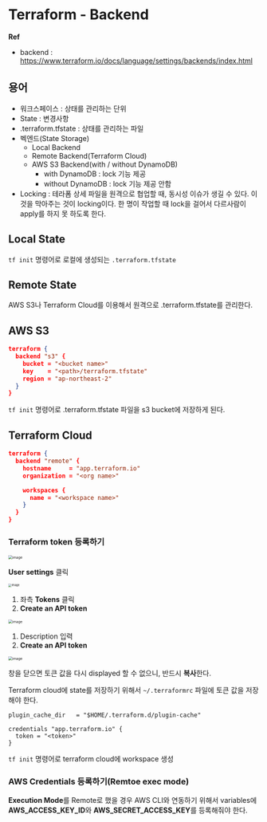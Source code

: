 # Terraform - Backend

**Ref**

* backend : https://www.terraform.io/docs/language/settings/backends/index.html

## 용어

* 워크스페이스 : 상태를 관리하는 단위
* State : 변경사항
* .terraform.tfstate : 상태를 관리하는 파일
* 벡엔드(State Storage)
  * Local Backend
  * Remote Backend(Terraform Cloud)
  * AWS S3 Backend(with / without DynamoDB)
    * with DynamoDB : lock 기능 제공
    * without DynamoDB : lock 기능 제공 안함
* Locking : 테라폼 상세 파일을 원격으로 협업할 때, 동시성 이슈가 생길 수 있다. 이것을 막아주는 것이 locking이다. 한 명이 작업할 때 lock을 걸어서 다르사람이 apply를 하지 못 하도록 한다.

## Local State

`tf init` 명령어로 로컬에 생성되는 `.terraform.tfstate `

## Remote State

AWS S3나 Terraform Cloud를 이용해서 원격으로 .terraform.tfstate를 관리한다.

## AWS S3

```json
terraform {
  backend "s3" {
    bucket = "<bucket name>"
    key    = "<path>/terraform.tfstate"
    region = "ap-northeast-2"
  }
}
```

`tf init` 명령어로 .terraform.tfstate 파일을 s3 bucket에 저장하게 된다.

## Terraform Cloud

```json
terraform {
  backend "remote" {
    hostname     = "app.terraform.io"
    organization = "<org name>"

    workspaces {
      name = "<workspace name>"
    }
  }
}
```

### Terraform token 등록하기

<img src="https://user-images.githubusercontent.com/92770273/146123221-7690585c-6322-4662-ac7e-56d4aa33ab72.png" alt="image" style="zoom:50%;" />

**User settings** 클릭

<img src="https://user-images.githubusercontent.com/92770273/146123364-2813b611-f879-42fb-a382-1ae036e58aac.png" alt="image" style="zoom:40%;" />

1. 좌측 **Tokens** 클릭
2. **Create an API token**

<img src="https://user-images.githubusercontent.com/92770273/146123476-be2b4c21-bb5a-44c0-8cf0-d690e52ed53e.png" alt="image" style="zoom:50%;" />

1. Description 입력
2. **Create an API token**

<img src="https://user-images.githubusercontent.com/92770273/146123585-dd3be2ba-a510-4c7f-862f-89baaa66c0f2.png" alt="image" style="zoom:50%;" />

창을 닫으면 토큰 값을 다시 displayed 할 수 없으니, 반드시 **복사**한다.

Terraform cloud에 state를 저장하기 위해서 `~/.terraformrc` 파일에 토큰 값을 저장해야 한다.

```
plugin_cache_dir   = "$HOME/.terraform.d/plugin-cache"

credentials "app.terraform.io" {
  token = "<token>"
}
```

`tf init` 명령어로 terraform cloud에 workspace 생성

### AWS Credentials 등록하기(Remtoe exec mode)

**Execution Mode**를 Remote로 했을 경우 AWS CLI와 연동하기 위해서 variables에 **AWS_ACCESS_KEY_ID**와 **AWS_SECRET_ACCESS_KEY**를 등록해줘야 한다.